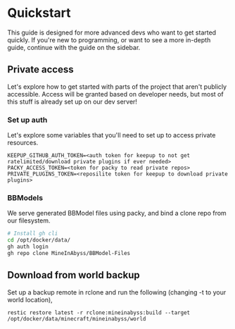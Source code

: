 # Quickstart

This guide is designed for more advanced devs who want to get started quickly. If you're new to programming, or want to see a more in-depth guide, continue with the guide on the sidebar.


## Private access

Let's explore how to get started with parts of the project that aren't publicly accessible. Access will be granted based on developer needs, but most of this stuff is already set up on our dev server!

### Set up auth

Let's explore some variables that you'll need to set up to access private resources.

```properties
KEEPUP_GITHUB_AUTH_TOKEN=<auth token for keepup to not get ratelimited/download private plugins if ever needed>
PACKY_ACCESS_TOKEN=<token for packy to read private repos>
PRIVATE_PLUGINS_TOKEN=<reposilite token for keepup to download private plugins>
```

### BBModels

We serve generated BBModel files using packy, and bind a clone repo from our filesystem.

```bash
# Install gh cli
cd /opt/docker/data/
gh auth login
gh repo clone MineInAbyss/BBModel-Files
```

## Download from world backup

Set up a backup remote in rclone and run the following (changing -t to your world location),

```shell
restic restore latest -r rclone:mineinabyss:build --target /opt/docker/data/minecraft/mineinabyss/world
```
